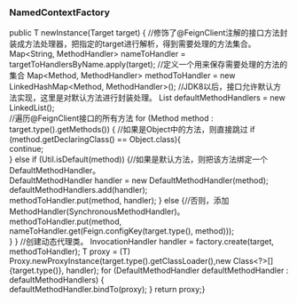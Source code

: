 ### NamedContextFactory
public <T> T newInstance(Target<T> target) { 
//修饰了@FeignClient注解的接口方法封装成方法处理器，把指定的target进行解析，得到需要处理的方法集合。
Map<String, MethodHandler> nameToHandler = targetToHandlersByName.apply(target); 
//定义一个用来保存需要处理的方法的集合 
Map<Method, MethodHandler> methodToHandler = new LinkedHashMap<Method, MethodHandler>(); 
//JDK8以后，接口允许默认方法实现，这里是对默认方法进行封装处理。 
List<DefaultMethodHandler> defaultMethodHandlers = new LinkedList<DefaultMethodHandler>();	 
//遍历@FeignClient接口的所有方法 
for (Method method : target.type().getMethods()) { 
//如果是Object中的方法，则直接跳过 
if (method.getDeclaringClass() == Object.class){  
continue;   
} else if (Util.isDefault(method)) {//如果是默认方法，则把该方法绑定一个DefaultMethodHandler。  
DefaultMethodHandler handler = new DefaultMethodHandler(method);   
defaultMethodHandlers.add(handler);   
methodToHandler.put(method, handler); 
} else {//否则，添加MethodHandler(SynchronousMethodHandler)。   
methodToHandler.put(method, nameToHandler.get(Feign.configKey(target.type(), method)));  
} 
} //创建动态代理类。
InvocationHandler handler = factory.create(target, methodToHandler); 
T proxy = (T) Proxy.newProxyInstance(target.type().getClassLoader(),new Class<?>[] {target.type()}, handler); 
for (DefaultMethodHandler defaultMethodHandler : defaultMethodHandlers) {  
defaultMethodHandler.bindTo(proxy); } return proxy;}

